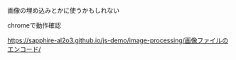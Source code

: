 画像の埋め込みとかに使うかもしれない

chromeで動作確認

https://sapphire-al2o3.github.io/js-demo/image-processing/画像ファイルのエンコード/
